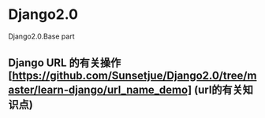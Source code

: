 # Django2.0
Django2.0.Base part

## Django URL 的有关操作 [https://github.com/Sunsetjue/Django2.0/tree/master/learn-django/url_name_demo] (url的有关知识点)
